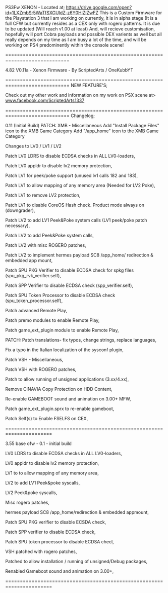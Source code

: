 PS3Fw XENON - Located at; https://drive.google.com/open?id=1LXZmbSr5WaTfSXGUIdZ-z6Y0HlZIZwFZ
This is a Custom Firmware for the Playstation 3 that I am working on currently, it is in alpha stage (It is a full CFW but currently 
resides as a CEX only with rogero patterns. It is due to be updated (Will reach v1.00 at least) And, will recieve customisation, hopefully will port Cobra payloads and possible DEX varients as well but all really depends on my time as I am busy a lot of the time, and will be working on PS4 predominently within the console scene!

============================================================================

4.82 V0.11a - Xenon Firmware - By ScriptedArts / OneKubbYT

============================================================================
NEW FEATURE'S; 

Check out my other work and information
on my work on PSX scene at> www.facebook.com/ScriptedArts1337

============================================================================
Changelog; 

0.11 (Initial Build)
PATCH: XMB - Miscellaneous
Add "Install Package Files" icon to the XMB Game Category
Add "/app_home" icon to the XMB Game Category

Changes to LV0 / LV1 / LV2	

Patch LV0 LDRS to disable ECDSA checks in ALL LV0-loaders,

Patch LV0 appldr to disable lv2 memory protection,

Patch LV1 for peek/poke support (unused lv1 calls 182 and 183),

Patch LV1 to allow mapping of any memory area (Needed for LV2 Poke),

Patch LV1 to remove LV2 protection,

Patch LV1 to disable CoreOS Hash check. Product mode always on (downgrader),

Patch LV2 to add LV1 Peek&Poke system calls (LV1 peek/poke patch necessary),

Patch LV2 to add Peek&Poke system calls,

Patch LV2 with misc ROGERO patches,

Patch LV2 to implement hermes payload SC8 /app_home/ redirection & embedded app mount,

Patch SPU PKG Verifier to disable ECDSA check for spkg files (spu_pkg_rvk_verifier.self),

Patch SPP Verifier to disable ECDSA check (spp_verifier.self),

Patch SPU Token Processor to disable ECDSA check (spu_token_processor.self),

Patch advanced Remote Play,

  Patch premo modules to enable Remote Play,
  
  Patch game_ext_plugin module to enable Remote Play,

PATCH: Patch translations- fix typos, change strings, replace languages,

  Fix a typo in the Italian localization of the sysconf plugin,

Patch VSH - Miscellaneous,

Patch VSH with ROGERO patches,

Patch to allow running of unsigned applications (3.xx/4.xx),

Remove CINAVIA Copy Protection on HDD Content,

Re-enable GAMEBOOT sound and animation on 3.00+ MFW,

  Patch game_ext_plugin.sprx to re-enable gameboot,
  
Patch Self(s) to Enable FSELFS on CEX,

======================================================================

3.55 base ofw - 0.1 - initial build

LV0 LDRS to disable ECDSA checks in ALL LV0-loaders, 

LV0 appldr to disable lv2 memory protection,

LV1 to to allow mapping of any memory area,

LV2 to add LV1 Peek&poke syscalls,

LV2 Peek&poke syscalls,

Misc rogero patches,

hermes payload SC8 /app_home/redirection & embedded appmount,

Patch SPU PKG verifier to disable ECSDA check,

Patch SPP verifier to disable ECDSA check,

Patch SPU token processor to disable ECDSA checl,

VSH patched with rogero patches,

Patched to allow installation / running of unsigned/Debug packages,

Renabled Gameboot sound and animation on 3.00+,

======================================================================
